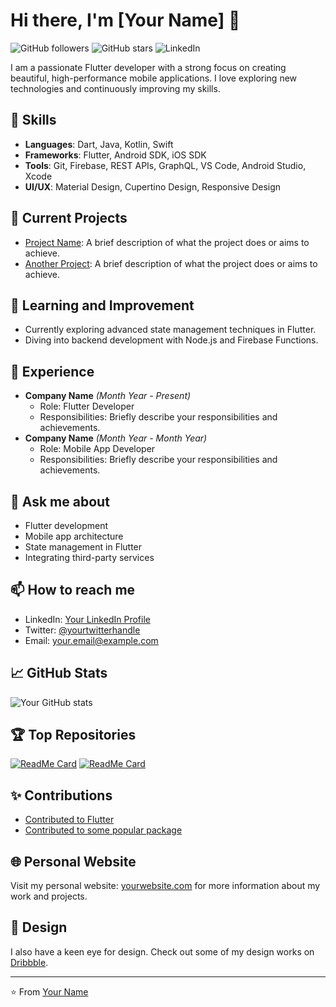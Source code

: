# Hi there, I'm [Your Name] 👋

![GitHub followers](https://img.shields.io/github/followers/yourusername?style=social)
![GitHub stars](https://img.shields.io/github/stars/yourusername?style=social)
![LinkedIn](https://img.shields.io/badge/-LinkedIn-blue?style=flat-square&logo=LinkedIn&logoColor=white&link=https://www.linkedin.com/in/yourlinkedin/)

I am a passionate Flutter developer with a strong focus on creating beautiful, high-performance mobile applications. I love exploring new technologies and continuously improving my skills.

## 🚀 Skills

- **Languages**: Dart, Java, Kotlin, Swift
- **Frameworks**: Flutter, Android SDK, iOS SDK
- **Tools**: Git, Firebase, REST APIs, GraphQL, VS Code, Android Studio, Xcode
- **UI/UX**: Material Design, Cupertino Design, Responsive Design

## 🔭 Current Projects

- [Project Name](https://github.com/yourusername/project-repo): A brief description of what the project does or aims to achieve.
- [Another Project](https://github.com/yourusername/another-project-repo): A brief description of what the project does or aims to achieve.

## 🌱 Learning and Improvement

- Currently exploring advanced state management techniques in Flutter.
- Diving into backend development with Node.js and Firebase Functions.

## 💼 Experience

- **Company Name** *(Month Year - Present)*
  - Role: Flutter Developer
  - Responsibilities: Briefly describe your responsibilities and achievements.
- **Company Name** *(Month Year - Month Year)*
  - Role: Mobile App Developer
  - Responsibilities: Briefly describe your responsibilities and achievements.

## 💬 Ask me about

- Flutter development
- Mobile app architecture
- State management in Flutter
- Integrating third-party services

## 📫 How to reach me

- LinkedIn: [Your LinkedIn Profile](https://www.linkedin.com/in/yourlinkedin/)
- Twitter: [@yourtwitterhandle](https://twitter.com/yourtwitterhandle)
- Email: [your.email@example.com](mailto:your.email@example.com)

## 📈 GitHub Stats

![Your GitHub stats](https://github-readme-stats.vercel.app/api?username=yourusername&show_icons=true&theme=radical)

## 🏆 Top Repositories

[![ReadMe Card](https://github-readme-stats.vercel.app/api/pin/?username=yourusername&repo=project-repo&theme=radical)](https://github.com/yourusername/project-repo)
[![ReadMe Card](https://github-readme-stats.vercel.app/api/pin/?username=yourusername&repo=another-project-repo&theme=radical)](https://github.com/yourusername/another-project-repo)

## ✨ Contributions

- [Contributed to Flutter](https://github.com/flutter/flutter/pulls?q=is%3Apr+author%3Ayourusername)
- [Contributed to some popular package](https://github.com/some/package/pulls?q=is%3Apr+author%3Ayourusername)

## 🌐 Personal Website

Visit my personal website: [yourwebsite.com](https://yourwebsite.com) for more information about my work and projects.

## 🎨 Design

I also have a keen eye for design. Check out some of my design works on [Dribbble](https://dribbble.com/yourusername).

---

⭐️ From [Your Name](https://github.com/yourusername)
